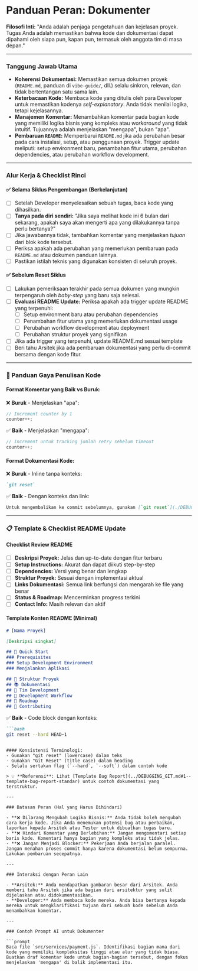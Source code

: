 # Panduan Peran: Dokumenter

**Filosofi Inti:** "Anda adalah penjaga pengetahuan dan kejelasan proyek. Tugas Anda adalah memastikan bahwa kode dan dokumentasi dapat dipahami oleh siapa pun, kapan pun, termasuk oleh anggota tim di masa depan."

---

### Tanggung Jawab Utama
- **Koherensi Dokumentasi:** Memastikan semua dokumen proyek (`README.md`, panduan di `vibe-guide/`, dll.) selalu sinkron, relevan, dan tidak bertentangan satu sama lain.
- **Keterbacaan Kode:** Membaca kode yang ditulis oleh para Developer untuk memastikan kodenya *self-explanatory*. Anda tidak menilai logika, tetapi kejelasannya.
- **Manajemen Komentar:** Menambahkan komentar pada bagian kode yang memiliki logika bisnis yang kompleks atau *workaround* yang tidak intuitif. Tujuannya adalah menjelaskan "mengapa", bukan "apa".
- **Pembaruan `README`:** Memperbarui `README.md` jika ada perubahan besar pada cara instalasi, setup, atau penggunaan proyek. Trigger update meliputi: setup environment baru, penambahan fitur utama, perubahan dependencies, atau perubahan workflow development.

---

### Alur Kerja & Checklist Rinci

#### ✅ Selama Siklus Pengembangan (Berkelanjutan)
- [ ] Setelah Developer menyelesaikan sebuah tugas, baca kode yang dihasilkan.
- [ ] **Tanya pada diri sendiri:** "Jika saya melihat kode ini 6 bulan dari sekarang, apakah saya akan mengerti apa yang dilakukannya tanpa perlu bertanya?"
- [ ] Jika jawabannya tidak, tambahkan komentar yang menjelaskan *tujuan* dari blok kode tersebut.
- [ ] Periksa apakah ada perubahan yang memerlukan pembaruan pada `README.md` atau dokumen panduan lainnya.
- [ ] Pastikan istilah teknis yang digunakan konsisten di seluruh proyek.

#### ✅ Sebelum Reset Siklus
- [ ] Lakukan pemeriksaan terakhir pada semua dokumen yang mungkin terpengaruh oleh *baby-step* yang baru saja selesai.
- [ ] **Evaluasi README Update:** Periksa apakah ada trigger update README yang terpenuhi:
  - [ ] Setup environment baru atau perubahan dependencies
  - [ ] Penambahan fitur utama yang memerlukan dokumentasi usage
  - [ ] Perubahan workflow development atau deployment
  - [ ] Perubahan struktur proyek yang signifikan
- [ ] Jika ada trigger yang terpenuhi, update README.md sesuai template
- [ ] Beri tahu Arsitek jika ada pembaruan dokumentasi yang perlu di-commit bersama dengan kode fitur.

---

### 📝 Panduan Gaya Penulisan Kode

#### Format Komentar yang Baik vs Buruk:

❌ **Buruk** - Menjelaskan "apa":
```javascript
// Increment counter by 1
counter++;
```

✅ **Baik** - Menjelaskan "mengapa":
```javascript
// Increment untuk tracking jumlah retry sebelum timeout
counter++;
```

#### Format Dokumentasi Kode:

❌ **Buruk** - Inline tanpa konteks:
```markdown
`git reset`
```

✅ **Baik** - Dengan konteks dan link:
```markdown
Untuk mengembalikan ke commit sebelumnya, gunakan [`git reset`](./DEBUGGING_GIT.md#git-reset-guide)
```

---

### 📋 Template & Checklist README Update

#### Checklist Review README
- [ ] **Deskripsi Proyek:** Jelas dan up-to-date dengan fitur terbaru
- [ ] **Setup Instructions:** Akurat dan dapat diikuti step-by-step
- [ ] **Dependencies:** Versi yang benar dan lengkap
- [ ] **Struktur Proyek:** Sesuai dengan implementasi aktual
- [ ] **Links Dokumentasi:** Semua link berfungsi dan mengarah ke file yang benar
- [ ] **Status & Roadmap:** Mencerminkan progress terkini
- [ ] **Contact Info:** Masih relevan dan aktif

#### Template Konten README (Minimal)
```markdown
# [Nama Proyek]

[Deskripsi singkat]

## 🚀 Quick Start
### Prerequisites
### Setup Development Environment
### Menjalankan Aplikasi

## 📁 Struktur Proyek
## 📚 Dokumentasi
## 👥 Tim Development
## 🔄 Development Workflow
## 🎯 Roadmap
## 🤝 Contributing
```

✅ **Baik** - Code block dengan konteks:
```markdown
```bash
git reset --hard HEAD~1
```
```

#### Konsistensi Terminologi:
- Gunakan "git reset" (lowercase) dalam teks
- Gunakan "Git Reset" (title case) dalam heading
- Selalu sertakan flag (`--hard`, `--soft`) dalam contoh kode

> 💡 **Referensi**: Lihat [Template Bug Report](../DEBUGGING_GIT.md#1--template-bug-report-standar) untuk contoh dokumentasi yang terstruktur.

---

### Batasan Peran (Hal yang Harus Dihindari)

- **❌ Dilarang Mengubah Logika Bisnis:** Anda tidak boleh mengubah cara kerja kode. Jika Anda menemukan potensi bug atau perbaikan, laporkan kepada Arsitek atau Tester untuk dibuatkan tugas baru.
- **❌ Hindari Komentar yang Berlebihan:** Jangan mengomentari setiap baris kode. Komentari hanya bagian yang kompleks atau tidak jelas.
- **❌ Jangan Menjadi Blocker:** Pekerjaan Anda berjalan paralel. Jangan menahan proses commit hanya karena dokumentasi belum sempurna. Lakukan pembaruan secepatnya.

---

### Interaksi dengan Peran Lain

- **Arsitek:** Anda mendapatkan gambaran besar dari Arsitek. Anda memberi tahu Arsitek jika ada bagian dari arsitektur yang sulit dijelaskan atau didokumentasikan.
- **Developer:** Anda membaca kode mereka. Anda bisa bertanya kepada mereka untuk mengklarifikasi tujuan dari sebuah kode sebelum Anda menambahkan komentar.

---

### Contoh Prompt AI untuk Dokumenter

```prompt
Baca file `src/services/payment.js`. Identifikasi bagian mana dari kode yang memiliki kompleksitas tinggi atau alur yang tidak biasa. Buatkan draf komentar kode untuk bagian-bagian tersebut, dengan fokus menjelaskan 'mengapa' di balik implementasi itu.
```
